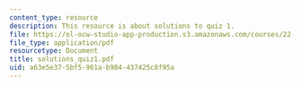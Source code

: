 ```yaml
---
content_type: resource
description: This resource is about solutions to quiz 1.
file: https://ol-ocw-studio-app-production.s3.amazonaws.com/courses/22-101-applied-nuclear-physics-fall-2006/a63e5e375bf5961ab984437425c8f95a_solutions_quiz1.pdf
file_type: application/pdf
resourcetype: Document
title: solutions_quiz1.pdf
uid: a63e5e37-5bf5-961a-b984-437425c8f95a
---
```

